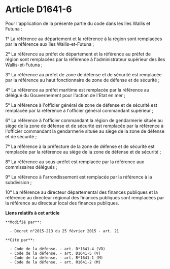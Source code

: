 # Article D1641-6

Pour l'application de la présente partie du code dans les îles Wallis et Futuna : 

1° La référence au département et la référence à la région sont remplacées par la référence aux îles Wallis-et-Futuna ; 

2° La référence au préfet de département et la référence au préfet de région sont remplacées par la référence à
l'administrateur supérieur des îles Wallis-et-Futuna ; 

3° La référence au     préfet de zone de défense et de sécurité  est remplacée par la référence au haut fonctionnaire de zone
de défense et de sécurité ; 

4° La référence au préfet maritime est remplacée par la référence au délégué du Gouvernement pour l'action de l'Etat en
mer ; 

5° La référence à l'officier général de zone de défense et de sécurité est remplacée par la référence à l'officier général
commandant supérieur ; 

6° La référence à l'officier commandant la région de gendarmerie située au siège de la zone de défense et de sécurité est
remplacée par la référence à l'officier commandant la gendarmerie située au siège de la zone de défense et de sécurité ; 

7° La référence à la préfecture de la zone de défense et de sécurité est remplacée par la référence au siège de la zone de
défense et de sécurité ; 

8° La référence au sous-préfet est remplacée par la référence aux commissaires délégués ; 

9° La référence à l'arrondissement est remplacée par la référence à la subdivision ; 

10° La référence au directeur départemental des finances publiques et la référence au directeur régional des finances
publiques sont remplacées par la référence au directeur local des finances publiques.

**Liens relatifs à cet article**

	**Modifié par**:

	  - Décret n°2015-213 du 25 février 2015 - art. 21

	**Cité par**:

	  - Code de la défense. - art. D*1641-4 (VD)
	  - Code de la défense. - art. D1641-5 (V)
	  - Code de la défense. - art. R*1641-1 (M)
	  - Code de la défense. - art. R1641-2 (M)
